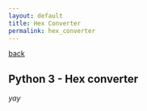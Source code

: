```yaml
---
layout: default
title: Hex Converter
permalink: hex_converter
---
```


[back](./)

## Python 3 - Hex converter

_yay_

